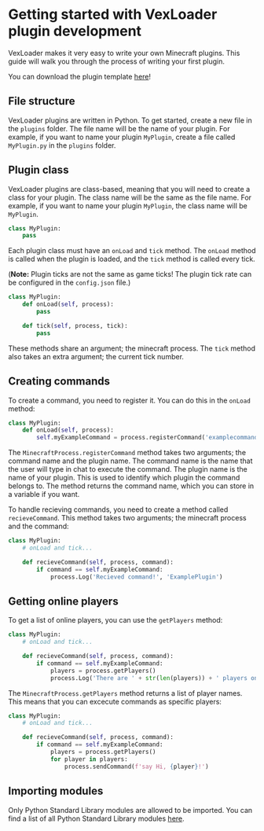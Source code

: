 # Getting started with VexLoader plugin development

VexLoader makes it very easy to write your own Minecraft plugins. This guide will walk you through the process of writing your first plugin.

You can download the plugin template [here][template]!

## File structure

VexLoader plugins are written in Python. To get started, create a new file in the `plugins` folder. The file name will be the name of your plugin. For example, if you want to name your plugin `MyPlugin`, create a file called `MyPlugin.py` in the `plugins` folder.

## Plugin class

VexLoader plugins are class-based, meaning that you will need to create a class for your plugin. The class name will be the same as the file name. For example, if you want to name your plugin `MyPlugin`, the class name will be `MyPlugin`.

```python
class MyPlugin:
    pass
```

Each plugin class must have an `onLoad` and `tick` method. The `onLoad` method is called when the plugin is loaded, and the `tick` method is called every tick. 

(**Note:** Plugin ticks are not the same as game ticks! The plugin tick rate can be configured in the `config.json` file.)


```python
class MyPlugin:
    def onLoad(self, process):
        pass

    def tick(self, process, tick):
        pass
```

These methods share an argument; the minecraft process. The `tick` method also takes an extra argument; the current tick number. 

## Creating commands

To create a command, you need to register it. You can do this in the `onLoad` method:

```python
class MyPlugin:
    def onLoad(self, process):
        self.myExampleCommand = process.registerCommand('examplecommand', 'ExamplePlugin')
```
The `MinecraftProcess.registerCommand` method takes two arguments; the command name and the plugin name. The command name is the name that the user will type in chat to execute the command. The plugin name is the name of your plugin. This is used to identify which plugin the command belongs to. The method returns the command name, which you can store in a variable if you want.

To handle recieving commands, you need to create a method called `recieveCommand`. This method takes two arguments; the minecraft process and the command:

```python
class MyPlugin:
    # onLoad and tick...

    def recieveCommand(self, process, command):
        if command == self.myExampleCommand:
            process.Log('Recieved command!', 'ExamplePlugin')
```

## Getting online players

To get a list of online players, you can use the `getPlayers` method:

```python
class MyPlugin:
    # onLoad and tick...

    def recieveCommand(self, process, command):
        if command == self.myExampleCommand:
            players = process.getPlayers()
            process.Log('There are ' + str(len(players)) + ' players online!', 'ExamplePlugin')
```
The `MinecraftProcess.getPlayers` method returns a list of player names. This means that you can excecute commands as specific players:

```python
class MyPlugin:
    # onLoad and tick...

    def recieveCommand(self, process, command):
        if command == self.myExampleCommand:
            players = process.getPlayers()
            for player in players:
                process.sendCommand(f'say Hi, {player}!')
```

## Importing modules

Only Python Standard Library modules are allowed to be imported. You can find a list of all Python Standard Library modules [here][python_modules].

[template]: https://gist.github.com/squigglesdev/71dc83559b30bc21f5a703ab27e1cdfb
[python_modules]: https://docs.python.org/3/library/